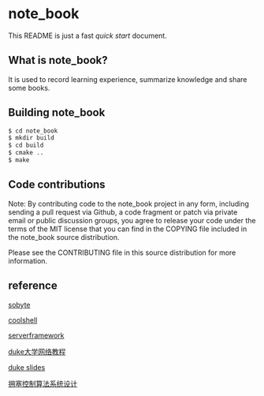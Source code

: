 # note_book

This README is just a fast *quick start* document. 

## What is note_book?

It is used to record learning experience, summarize knowledge and share some books.

## Building note_book

```bash
$ cd note_book
$ mkdir build
$ cd build
$ cmake ..
$ make
```

## Code contributions

Note: By contributing code to the note_book project in any form, including sending a pull request via Github, a code fragment or patch via private email or public discussion groups, you agree to release your code under the terms of the MIT license that you can find in the COPYING file included in the note_book source distribution.

Please see the CONTRIBUTING file in this source distribution for more information.

## reference

[sobyte](https://www.sobyte.net)

[coolshell](https://coolshell.cn/)

[serverframework](https://serverframework.com/)

[duke大学网络教程](https://intronetworks.cs.luc.edu/current/html)

[duke slides](https://people.duke.edu/~zg70/courses/ECE356/slides/)

[拥塞控制算法系统设计](https://tcpcc.systemsapproach.org/index.html)

